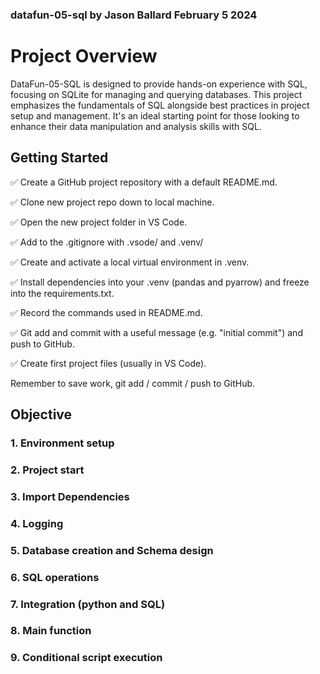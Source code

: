 ### datafun-05-sql by Jason Ballard February 5 2024

# Project Overview

DataFun-05-SQL is designed to provide hands-on experience with SQL, focusing on SQLite for managing and querying databases. This project emphasizes the fundamentals of SQL alongside best practices in project setup and management. It's an ideal starting point for those looking to enhance their data manipulation and analysis skills with SQL.

## Getting Started
✅ Create a GitHub project repository with a default README.md.

✅ Clone new project repo down to local machine. 

✅ Open the new project folder in VS Code.

✅ Add  to the .gitignore with .vsode/ and .venv/ 

✅ Create and activate a local virtual environment in .venv.

✅ Install dependencies into your .venv (pandas and pyarrow) and freeze into the requirements.txt. 

✅ Record the commands used in README.md. 

✅ Git add and commit with a useful message (e.g. "initial commit") and push to GitHub.

✅ Create first project files (usually in VS Code). 

Remember to save work, git add / commit / push to GitHub.

## Objective

### 1. Environment setup
 

### 2. Project start

### 3. Import Dependencies

### 4. Logging

### 5. Database creation and Schema design

### 6. SQL operations

### 7. Integration (python and SQL)

### 8. Main function

### 9. Conditional script execution